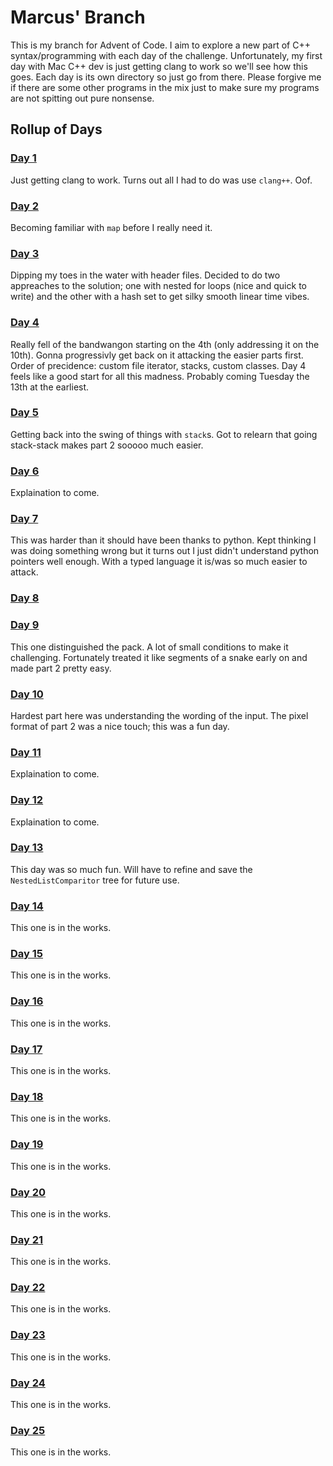 # Marcus' Branch
This is my branch for Advent of Code. I aim to explore a new part of C++ syntax/programming with
each day of the challenge. Unfortunately, my first day with Mac C++ dev is just getting clang to
work so we'll see how this goes. Each day is its own directory so just go from there. Please forgive
me if there are some other programs in the mix just to make sure my programs are not spitting
out pure nonsense.
## Rollup of Days
### [Day 1](https://adventofcode.com/2022/day/1)
Just getting clang to work. Turns out all I had to do was use `clang++`. Oof.
### [Day 2](https://adventofcode.com/2022/day/2)
Becoming familiar with `map` before I really need it.
### [Day 3](https://adventofcode.com/2022/day/3)
Dipping my toes in the water with header files. Decided to do two appreaches to the solution;
one with nested for loops (nice and quick to write) and the other with a hash set to get silky
smooth linear time vibes.
### [Day 4](https://adventofcode.com/2022/day/4)
Really fell of the bandwangon starting on the 4th (only addressing it on the 10th).
Gonna progressivly get back on it attacking the easier parts first.
Order of precidence: custom file iterator, stacks, custom classes.
Day 4 feels like a good start for all this madness.
Probably coming Tuesday the 13th at the earliest.
### [Day 5](https://adventofcode.com/2022/day/5)
Getting back into the swing of things with `stack`s.
Got to relearn that going stack-stack makes part 2 sooooo much easier.
### [Day 6](https://adventofcode.com/2022/day/6)
Explaination to come.
### [Day 7](https://adventofcode.com/2022/day/7)
This was harder than it should have been thanks to python.
Kept thinking I was doing something wrong but it turns out I just didn't understand python
pointers well enough.
With a typed language it is/was so much easier to attack.
### [Day 8](https://adventofcode.com/2022/day/8)
### [Day 9](https://adventofcode.com/2022/day/9)
This one distinguished the pack. A lot of small conditions to make it challenging.
Fortunately treated it like segments of a snake early on and made part 2 pretty easy.
### [Day 10](https://adventofcode.com/2022/day/10)
Hardest part here was understanding the wording of the input.
The pixel format of part 2 was a nice touch; this was a fun day.
### [Day 11](https://adventofcode.com/2022/day/11)
Explaination to come.
### [Day 12](https://adventofcode.com/2022/day/12)
Explaination to come.
### [Day 13](https://adventofcode.com/2022/day/13)
This day was so much fun. Will have to refine and save the `NestedListComparitor` tree
for future use.
### [Day 14](https://adventofcode.com/2022/day/14)
This one is in the works.
### [Day 15](https://adventofcode.com/2022/day/15)
This one is in the works.
### [Day 16](https://adventofcode.com/2022/day/16)
This one is in the works.
### [Day 17](https://adventofcode.com/2022/day/17)
This one is in the works.
### [Day 18](https://adventofcode.com/2022/day/18)
This one is in the works.
### [Day 19](https://adventofcode.com/2022/day/19)
This one is in the works.
### [Day 20](https://adventofcode.com/2022/day/20)
This one is in the works.
### [Day 21](https://adventofcode.com/2022/day/21)
This one is in the works.
### [Day 22](https://adventofcode.com/2022/day/22)
This one is in the works.
### [Day 23](https://adventofcode.com/2022/day/23)
This one is in the works.
### [Day 24](https://adventofcode.com/2022/day/24)
This one is in the works.
### [Day 25](https://adventofcode.com/2022/day/25)
This one is in the works.
